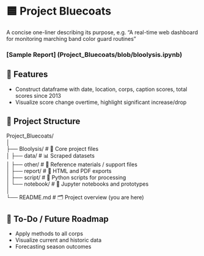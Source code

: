 # 🟦 Project Bluecoats
A concise one-liner describing its purpose, e.g. “A real-time web dashboard for monitoring marching band color guard routines”

### [Sample Report] (Project_Bluecoats/blob/bloolysis.ipynb)


## 🚀 Features
- Construct dataframe with date, location, corps, caption scores, total scores since 2013
- Visualize score change overtime, highlight significant increase/drop

## 📂 Project Structure

Project_Bluecoats/  
│  
├── Bloolysis/ # 🧠 Core project files  
│ ├── data/ # 📊 Scraped datasets  
│ ├── other/ # 📎 Reference materials / support files  
│ ├── report/ # 📄 HTML and PDF exports  
│ ├── script/ # 🐍 Python scripts for processing  
│ └── notebook/ # 📓 Jupyter notebooks and prototypes  
│  
└── README.md # 🗂 Project overview (you are here)  


## 📌 To-Do / Future Roadmap
- Apply methods to all corps
- Visualize current and historic data
- Forecasting season outcomes
